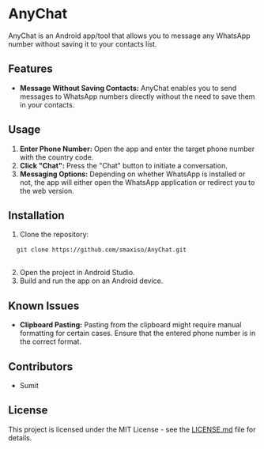 <!DOCTYPE html>
<html lang="en">

<body>

  <h1>AnyChat</h1>

  <p>AnyChat is an Android app/tool that allows you to message any WhatsApp number without saving it to your contacts list.</p>

<h2>Features</h2>

  <ul>
    <li><strong>Message Without Saving Contacts:</strong> AnyChat enables you to send messages to WhatsApp numbers directly without the need to save them in your contacts.</li>
  </ul>

<h2>Usage</h2>

  <ol>
    <li><strong>Enter Phone Number:</strong> Open the app and enter the target phone number with the country code.</li>
    <li><strong>Click "Chat":</strong> Press the "Chat" button to initiate a conversation.</li>
    <li><strong>Messaging Options:</strong> Depending on whether WhatsApp is installed or not, the app will either open the WhatsApp application or redirect you to the web version.</li>
  </ol>

<h2>Installation</h2>

  <ol>
    <li>Clone the repository:</li>
  </ol>

  <pre>
  <code>git clone https://github.com/smaxiso/AnyChat.git</code>
  </pre>

  <ol start="2">
    <li>Open the project in Android Studio.</li>
    <li>Build and run the app on an Android device.</li>
  </ol>

<h2>Known Issues</h2>

  <ul>
    <li><strong>Clipboard Pasting:</strong> Pasting from the clipboard might require manual formatting for certain cases. Ensure that the entered phone number is in the correct format.</li>
  </ul>

<h2>Contributors</h2>

  <ul>
    <li>Sumit</li>
  </ul>

<h2>License</h2>

  <p>This project is licensed under the MIT License - see the <a href="LICENSE.md">LICENSE.md</a> file for details.</p>

</body>

</html>

